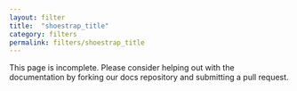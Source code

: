 ```yaml
---
layout: filter
title:  "shoestrap_title"
category: filters
permalink: filters/shoestrap_title
---
```


This page is incomplete. Please consider helping out with the documentation by forking our docs repository and submitting a pull request.